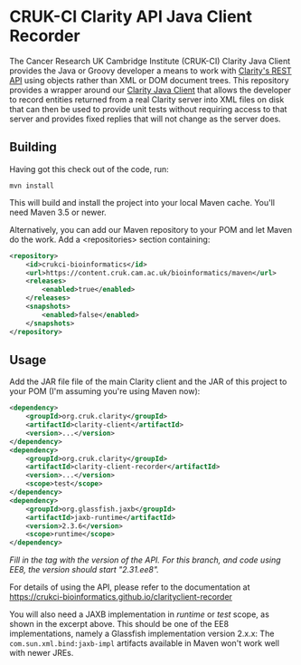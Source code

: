 # CRUK-CI Clarity API Java Client Recorder

The Cancer Research UK Cambridge Institute (CRUK-CI) Clarity Java Client
provides the Java or Groovy developer a means to work with
[Clarity's REST API](https://d10e8rzir0haj8.cloudfront.net/6.0/REST.html) using objects
rather than XML or DOM document trees. This repository provides a wrapper
around our [Clarity Java Client](https://github.com/crukci-bioinformatics/clarityclient)
that allows the developer to record entities returned from a real Clarity
server into XML files on disk that can then be used to provide unit tests
without requiring access to that server and provides fixed replies that
will not change as the server does.

## Building

Having got this check out of the code, run:

```
mvn install
```

This will build and install the project into your local Maven cache.
You'll need Maven 3.5 or newer.

Alternatively, you can add our Maven repository to your POM and let
Maven do the work. Add a &lt;repositories&gt; section containing:

```XML
<repository>
    <id>crukci-bioinformatics</id>
    <url>https://content.cruk.cam.ac.uk/bioinformatics/maven</url>
    <releases>
        <enabled>true</enabled>
    </releases>
    <snapshots>
        <enabled>false</enabled>
    </snapshots>
</repository>
```

## Usage

Add the JAR file file of the main Clarity client and the JAR of this project
to your POM (I'm assuming you're using Maven now):

```XML
<dependency>
    <groupId>org.cruk.clarity</groupId>
    <artifactId>clarity-client</artifactId>
    <version>...</version>
</dependency>
<dependency>
    <groupId>org.cruk.clarity</groupId>
    <artifactId>clarity-client-recorder</artifactId>
    <version>...</version>
    <scope>test</scope>
</dependency>
<dependency>
    <groupId>org.glassfish.jaxb</groupId>
    <artifactId>jaxb-runtime</artifactId>
    <version>2.3.6</version>
    <scope>runtime</scope>
</dependency>
```

_Fill in the <version> tag with the version of the API._
_For this branch, and code using EE8, the version should start "2.31.ee8"._

For details of using the API, please refer to the documentation at
https://crukci-bioinformatics.github.io/clarityclient-recorder

You will also need a JAXB implementation in _runtime_ or _test_ scope,
as shown in the excerpt above.
This should be one of the EE8 implementations, namely a Glassfish
implementation version 2.x.x: The `com.sun.xml.bind:jaxb-impl`
artifacts available in Maven won't work well with newer JREs.
